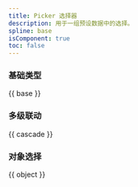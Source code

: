 ```yaml
---
title: Picker 选择器
description: 用于一组预设数据中的选择。
spline: base
isComponent: true
toc: false
---
```


### 基础类型

{{ base }}

### 多级联动

{{ cascade }}

### 对象选择

{{ object }}